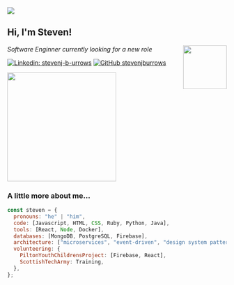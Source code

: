 <img src="https://github.com/stevenjburrows/stevenjburrows/blob/master/banner.jpg">

<h2> Hi, I'm Steven! </h2>
<img align='right' src="https://github.com/stevenjburrows/stevenjburrows/blob/master/emoji_hi.png" width="100">
<p><em>Software Enginner currently looking for a new role
</em></p>

[![Linkedin: stevenj-b-urrows](https://img.shields.io/badge/-stevenjburrows-blue?style=flat-square&logo=Linkedin&logoColor=white&link=https://www.linkedin.com/in/thaianebraga/)](https://www.linkedin.com/in/steven-j-burrows/)
[![GitHub stevenjburrows](https://img.shields.io/github/followers/stevenjburrows?label=follow&style=social)](https://github.com/stevenjburrows)

<img align='middle' src="https://github.com/stevenjburrows/stevenjburrows/blob/master/emoji_coding.png" width="250">

### A little more about me...

```javascript
const steven = {
  pronouns: "he" | "him",
  code: [Javascript, HTML, CSS, Ruby, Python, Java],
  tools: [React, Node, Docker],
  databases: [MongoDB, PostgreSQL, Firebase],
  architecture: ["microservices", "event-driven", "design system pattern"],
  volunteering: {
    PiltonYouthChildrensProject: [Firebase, React],
    ScottishTechArmy: Training,
  },
};
```
